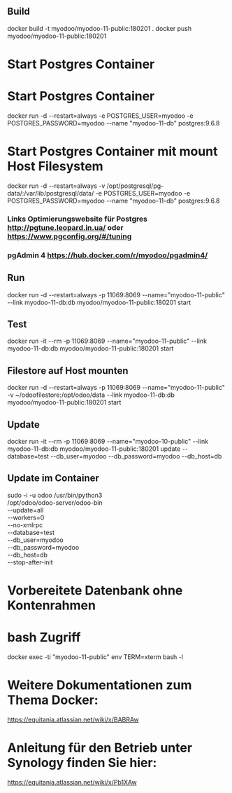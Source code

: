## Build
docker build -t myodoo/myodoo-11-public:180201 .
docker push myodoo/myodoo-11-public:180201

# Start Postgres Container

# Start Postgres Container
docker run -d --restart=always -e POSTGRES_USER=myodoo -e POSTGRES_PASSWORD=myodoo --name "myodoo-11-db" postgres:9.6.8
# Start Postgres Container mit mount Host Filesystem
docker run -d --restart=always -v /opt/postgresql/pg-data/:/var/lib/postgresql/data/ -e POSTGRES_USER=myodoo -e POSTGRES_PASSWORD=myodoo --name "myodoo-11-db" postgres:9.6.8
### Links Optimierungswebsite für Postgres http://pgtune.leopard.in.ua/ oder https://www.pgconfig.org/#/tuning 

### pgAdmin 4 https://hub.docker.com/r/myodoo/pgadmin4/

## Run
docker run -d --restart=always -p 11069:8069 --name="myodoo-11-public" --link myodoo-11-db:db  myodoo/myodoo-11-public:180201 start

## Test
docker run -it --rm -p 11069:8069 --name="myodoo-11-public" --link myodoo-11-db:db  myodoo/myodoo-11-public:180201 start

## Filestore auf Host mounten
docker run -d --restart=always -p 11069:8069 --name="myodoo-11-public" -v ~/odoofilestore:/opt/odoo/data --link myodoo-11-db:db  myodoo/myodoo-11-public:180201 start
 
## Update
docker run -it --rm -p 11069:8069 --name="myodoo-10-public" --link myodoo-11-db:db myodoo/myodoo-11-public:180201 update --database=test --db_user=myodoo --db_password=myodoo --db_host=db

## Update im Container
sudo -i -u odoo /usr/bin/python3 \
    /opt/odoo/odoo-server/odoo-bin \
    --update=all \
    --workers=0 \
    --no-xmlrpc \
    --database=test \
    --db_user=myodoo \
    --db_password=myodoo \
    --db_host=db \
    --stop-after-init

# Vorbereitete Datenbank ohne Kontenrahmen

 
# bash Zugriff
docker exec -ti "myodoo-11-public" env TERM=xterm bash -l

# Weitere Dokumentationen zum Thema Docker:
https://equitania.atlassian.net/wiki/x/BABRAw

# Anleitung für den Betrieb unter Synology finden Sie hier:
https://equitania.atlassian.net/wiki/x/Pb1XAw